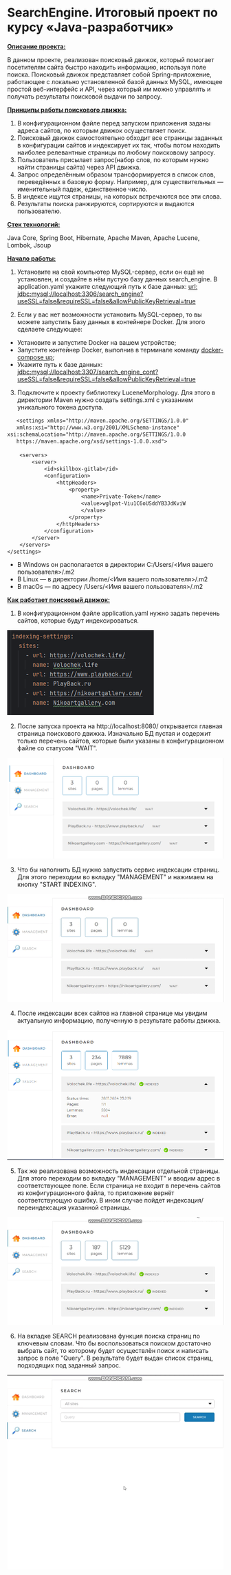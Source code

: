 # SearchEngine. Итоговый проект по курсу «Java-разработчик»

<u><strong>Описание проекта:</strong></u>

В данном проекте, реализован поисковый движок, который помогает посетителям сайта быстро находить информацию, используя поле поиска.
Поисковый движок представляет собой Spring-приложение, работающее с локально установленной базой данных MySQL, имеющее простой веб-интерфейс и API,
через который им можно управлять и получать результаты поисковой выдачи по запросу.

<u><strong>Принципы работы поискового движка:</strong></u>

1. В конфигурационном файле перед запуском приложения заданы адреса сайтов, по которым движок осуществляет поиск.
2. Поисковый движок самостоятельно обходит все страницы заданных в конфигурации сайтов и индексирует их так, чтобы потом находить наиболее релевантные
   страницы по любому поисковому запросу.
3. Пользователь присылает запрос(набор слов, по которым нужно найти страницы сайта) через API движка.
4. Запрос определённым образом трансформируется в список слов, переведённых в базовую форму. Например, для существительных — именительный падеж, единственное число.
5. В индексе ищутся страницы, на которых встречаются все эти слова.
6. Результаты поиска ранжируются, сортируются и выдаются пользователю.

<u><strong>Стек технологий:</strong></u>

Java Core, Spring Boot, Hibernate, Apache Maven, Apache Lucene, Lombok, Jsoup 

<u><strong>Начало работы:</strong></u>

1. Установите на свой компьютер MySQL-сервер, если он ещё не установлен, и создайте в нём пустую базу данных search_engine.
В application.yaml укажите следующий путь к базе данных:
<u>url: jdbc:mysql://localhost:3306/search_engine?useSSL=false&requireSSL=false&allowPublicKeyRetrieval=true</u>

2. Если у вас нет возможности установить MySQL-сервер, то вы можете запустить Базу данных в контейнере Docker.
Для этого сделаете следующее:
- Установите и запустите Docker на вашем устройстве; 
- Запустите контейнер Docker, выполнив в терминале команду <u>docker-compose up</u>;
- Укажите путь к базе данных: <u>jdbc:mysql://localhost:3307/search_engine_cont?useSSL=false&requireSSL=false&allowPublicKeyRetrieval=true</u>

3. Подключите к проекту библиотеку LuceneMorphology. Для этого в директории Maven нужно создать settings.xml c указанием уникального токена доступа.

```
   <settings xmlns="http://maven.apache.org/SETTINGS/1.0.0"
   xmlns:xsi="http://www.w3.org/2001/XMLSchema-instance" xsi:schemaLocation="http://maven.apache.org/SETTINGS/1.0.0
   https://maven.apache.org/xsd/settings-1.0.0.xsd">

    <servers>
        <server>
            <id>skillbox-gitlab</id>
            <configuration>
                <httpHeaders>
                    <property>
                        <name>Private-Token</name>
                        <value>wglpat-Viu1C6oUSddYB3JdKviW
                        </value>
                    </property>
                </httpHeaders>
            </configuration>
        </server>
    </servers>
</settings>
```
- В Windows он располагается в директории
C:/Users/<Имя вашего пользователя>/.m2
- В Linux — в директории
/home/<Имя вашего пользователя>/.m2
- В macOs — по адресу
/Users/<Имя вашего пользователя>/.m2


<u><strong>Как работает поисковый движок:</strong></u>

1. В конфигурационном файле application.yaml нужно задать перечень сайтов, которые будут индексироваться.

![screen1.png](src/main/resources/other/screen1.png)

2. После запуска проекта на http://localhost:8080/ открывается главная страница поискового движка. Изначально БД пустая и содержит только перечень сайтов,
   которые были указаны в конфигурационном файле со статусом "WAIT".

![screen2.png](src/main/resources/other/screen2.png)

3. Что бы наполнить БД нужно запустить сервис индексации страниц. Для этого переходим во вкладку "MANAGEMENT" и нажимаем на кнопку "START INDEXING".

![vid1.gif](src/main/resources/other/vid1.gif)

4. После индексации всех сайтов на главной странице мы увидим актуальную информацию, полученную в результате работы движка.

![img.png](src/main/resources/other/screen3.png)

5. Так же реализована возможность индексации отдельной страницы. Для этого переходим во вкладку "MANAGEMENT" и вводим адрес в соответствующее поле.
   Если страница не входит в перечень сайтов из конфигурационного файла, то приложение вернёт соответствующую ошибку. В ином случае пойдет индексация/переиндексация указанной страницы.

![vid2.gif](src/main/resources/other/vid2.gif)

6. На вкладке SEARCH реализована функция поиска страниц по ключевым словам. 
   Что бы воспользоваться поиском достаточно выбрать сайт, то которому будет осуществлён поиск и написать запрос в поле "Query".
   В результате будет выдан список страниц, подходящих под заданный запрос.

![vid3.gif](src/main/resources/other/vid3.gif)